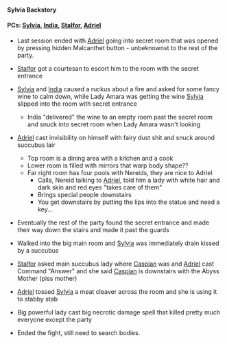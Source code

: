 #### Sylvia Backstory
#### PCs: [Sylvia](PCs/Past/Sylvia.md), [India](PCs/Current/India.md), [Stalfor](PCs/Current/Stalfor.md), [Adriel](PCs/Current/Adriel.md)

- Last session ended with [Adriel](PCs/Current/Adriel.md) going into secret room that was opened by pressing hidden Malcanthet button - unbeknownst to the rest of the party.
- [Stalfor](PCs/Current/Stalfor.md) got a courtesan to escort him to the room with the secret entrance
- [Sylvia](PCs/Past/Sylvia.md) and [India](PCs/Current/India.md) caused a ruckus about a fire and asked for some fancy wine to calm down, while Lady Amara was getting the wine [Sylvia](PCs/Past/Sylvia.md) slipped into the room with secret entrance
	- India "delivered" the wine to an empty room past the secret room and snuck into secret room when Lady Amara wasn't looking

- [Adriel](PCs/Current/Adriel.md) cast invisibility on himself with fairy dust shit and snuck around succubus lair
	- Top room is a dining area with a kitchen and a cook
	- Lower room is filled with mirrors that warp body shape??
	- Far right room has four pools with Nereids, they are nice to Adriel
		- Calla, Nereid talking to [Adriel](PCs/Current/Adriel.md), told him a lady with white hair and dark skin and red eyes "takes care of them"
		- Brings special people downstairs
		- You get downstairs by putting the lips into the statue and need a key...
- Eventually the rest of the party found the secret entrance and made their way down the stairs and made it past the guards
- Walked into the big main room and [Sylvia](PCs/Past/Sylvia.md) was immediately drain kissed by a succubus
- [Stalfor](PCs/Current/Stalfor.md) asked main succubus lady where [Caspian](NPCs/Living/Caspian.md) was and [Adriel](PCs/Current/Adriel.md) cast Command "Answer" and she said [Caspian](NPCs/Living/Caspian.md) is downstairs with the Abyss Mother (piss mother)
- [Adriel](PCs/Current/Adriel.md) tossed [Sylvia](PCs/Past/Sylvia.md) a meat cleaver across the room and she is using it to stabby stab
- Big powerful lady cast big necrotic damage spell that killed pretty much everyone except the party
- Ended the fight, still need to search bodies.